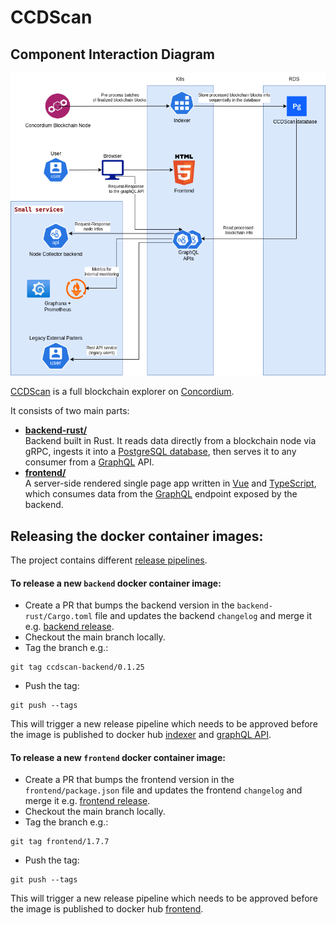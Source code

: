 # CCDScan

## Component Interaction Diagram

![Component Interaction Diagram](docs/diagrams/CCDScan.drawio.png)

[CCDScan](https://ccdscan.io) is a full blockchain explorer on [Concordium](https://www.concordium.com/).

It consists of two main parts:

- **[backend-rust/](./backend-rust/README.md)**  
  Backend built in Rust. It reads data directly from a blockchain node via gRPC, ingests it into a [PostgreSQL database](https://www.postgresql.org/), then serves it to any consumer from a [GraphQL](https://graphql.org/) API.
- **[frontend/](./frontend/README.md)**  
  A server-side rendered single page app written in [Vue](https://vuejs.org/) and [TypeScript](https://www.typescriptlang.org/), which consumes data from the [GraphQL](https://graphql.org/) endpoint exposed by the backend.

## Releasing the docker container images:

The project contains different [release pipelines](.github/workflows).

#### To release a new `backend` docker container image:

- Create a PR that bumps the backend version in the `backend-rust/Cargo.toml` file and updates the backend `changelog` and merge it e.g. [backend release](https://github.com/Concordium/concordium-scan/pull/536/files).
- Checkout the main branch locally.
- Tag the branch e.g.:
```
git tag ccdscan-backend/0.1.25
```
- Push the tag:
```
git push --tags
```
This will trigger a new release pipeline which needs to be approved before the image is published to docker hub [indexer](https://hub.docker.com/r/concordium/ccdscan-indexer/tags) and [graphQL API](https://hub.docker.com/r/concordium/ccdscan-api/tags).

#### To release a new `frontend` docker container image:

- Create a PR that bumps the frontend version in the `frontend/package.json` file and updates the frontend `changelog` and merge it e.g. [frontend release](https://github.com/Concordium/concordium-scan/pull/488/files).
- Checkout the main branch locally.
- Tag the branch e.g.:
```
git tag frontend/1.7.7
```
- Push the tag:
```
git push --tags
```
This will trigger a new release pipeline which needs to be approved before the image is published to docker hub [frontend](https://hub.docker.com/r/concordium/ccdscan-frontend/tags).